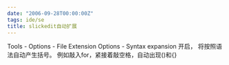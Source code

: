 ```yaml
---
date: "2006-09-28T00:00:00Z"
tags: ide/se
title: slickedit自动扩展
---
```


Tools - Options - File Extension Options - Syntax expansion 开启，
将按照语法自动产生括号。
例如敲入for，紧接着敲空格，自动出现()和{}
